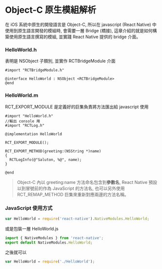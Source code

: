 # Object-C 原生模組解析

在 iOS 系統中原生的開發語言是 Object-C, 所以在 javascript (React Native) 中使用到原生語言開發的模組時, 會需要一層 Bridge (橋接), 這章介紹的就是如何構築使用原生語言撰寫的模組, 並實踐 React Native 提供的 bridge 介面。

### HelloWorld.h
表明是 NSObject 子類別, 並實作 RCTBridgeModule 介面
```objc
#import "RCTBridgeModule.h"

@interface HelloWorld : NSObject <RCTBridgeModule>
@end
```

### HelloWorld.m
RCT_EXPORT_MODULE 是定義好的巨集負責將方法匯出給 javascript 使用
```objc
#import "HelloWorld.h"
//輸出 console 用
#import "RCTLog.h" 

@implementation HelloWorld

RCT_EXPORT_MODULE();

RCT_EXPORT_METHOD(greeting:(NSString *)name)
{
  RCTLogInfo(@"Saluton, %@", name);
}

@end
```
> Object-C 內以 greeting:name 方法命名包含到**參數名**, React Native 預設以到冒號前的作為 JavaScript 的方法名, 也可以另外使用 RCT_REMAP_METHOD 巨集來重新對應兩邊的方法名稱。

### JavaScript 使用方式
```javascript
var HelloWorld = require('react-native').NativeModules.HelloWorld;
```

或是包裝一層 HelloWorld.js
```javascript
import { NativeModules } from 'react-native';
export default NativeModules.HelloWorld;
```

之後就可以
```javascript
var HelloWorld = require('./HelloWorld');
```